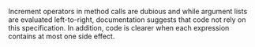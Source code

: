 Increment operators in method calls are dubious and while argument lists are
evaluated left-to-right, documentation suggests that code not rely on this
specification. In addition, code is clearer when each expression contains at
most one side effect.
